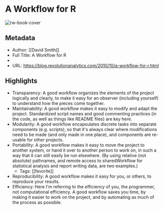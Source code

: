 # A Workflow for R

![rw-book-cover](https://readwise-assets.s3.amazonaws.com/static/images/article0.00998d930354.png)

## Metadata
- Author: [[David Smith]]
- Full Title: A Workflow for R
- 
- URL: https://blog.revolutionanalytics.com/2010/10/a-workflow-for-r.html

## Highlights
- Transparency: A good workflow organizes the elements of the project logically and clearly, to make it easy for an observer (including yourself) to understand how the pieces come together.
- Maintainability: A good workflow makes it easy to modify and adapt the project. Standardized script names and good commenting practices (in the code, as well as things like README files) are key here.
- Modularity: A good workflow encapsulates discrete tasks into separate components (e.g. scripts), so that it's always clear where modifications need to be made (and only made in one place), and components are re-usable for other projects.
- Portability: A good workflow makes it easy to move the project to another system, or hand it over to another person to work on, in such a way that it can still easily be run elsewhere. (By using relative (not absolute) pathnames, and remote access to sharedWorkflow for statistical analysis and report writing data, are two examples.)
    - Tags: [[favorite]] 
- Reproducibility: A good workflow makes it easy for you, or others, to reproduce your results.
- Efficiency: Here I'm referring to the efficiency of you, the programmer, not computational efficiency. A good workflow saves you time, by making it easier to work on the project, and by automating as much of the process as possible.
